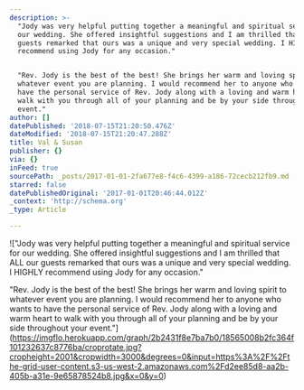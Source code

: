 ```yaml
---
description: >-
  "Jody was very helpful putting together a meaningful and spiritual service for
  our wedding. She offered insightful suggestions and I am thrilled that ALL our
  guests remarked that ours was a unique and very special wedding. I HIGHLY
  recommend using Jody for any occasion."


  "Rev. Jody is the best of the best! She brings her warm and loving spirit to
  whatever event you are planning. I would recommend her to anyone who wants to
  have the personal service of Rev. Jody along with a loving and warm heart to
  walk with you through all of your planning and be by your side throughout your
  event."
author: []
datePublished: '2018-07-15T21:20:50.476Z'
dateModified: '2018-07-15T21:20:47.288Z'
title: Val & Susan
publisher: {}
via: {}
inFeed: true
sourcePath: _posts/2017-01-01-2fa677e8-f4c6-4399-a186-72cecb212fb9.md
starred: false
datePublishedOriginal: '2017-01-01T20:46:44.012Z'
_context: 'http://schema.org'
_type: Article

---
```

!["Jody was very helpful putting together a meaningful and spiritual service for our wedding. She offered insightful suggestions and I am thrilled that ALL our guests remarked that ours was a unique and very special wedding. I HIGHLY recommend using Jody for any occasion."

"Rev. Jody is the best of the best! She brings her warm and loving spirit to whatever event you are planning. I would recommend her to anyone who wants to have the personal service of Rev. Jody along with a loving and warm heart to walk with you through all of your planning and be by your side throughout your event."](https://imgflo.herokuapp.com/graph/2b2431f8e7ba7b0/18565008b2fc364f101232637c8776ba/croprotate.jpg?cropheight=2001&cropwidth=3000&degrees=0&input=https%3A%2F%2Fthe-grid-user-content.s3-us-west-2.amazonaws.com%2Fd2ee85d8-aa2b-405b-a31e-9e65878524b8.jpg&x=0&y=0)